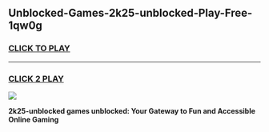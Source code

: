 
## Unblocked-Games-2k25-unblocked-Play-Free-1qw0g
<h3>
<a href="https://premium76.site?title=2k25-unblocked&ref=10A">CLICK TO PLAY</a></h3>
<hr>

<h3>
<a href="https://premium76.site?title=2k25-unblocked&ref=10A">CLICK 2 PLAY</a>
  
</h3>

<a href="https://premium76.site?title=2k25-unblocked&ref=10A"><img src="https://clearcache.store/games.png"></a>


**2k25-unblocked games unblocked: Your Gateway to Fun and Accessible Online Gaming**
